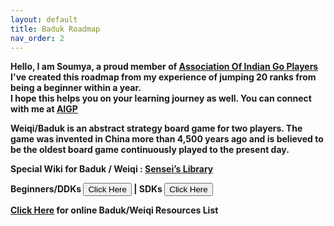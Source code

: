 ```yaml
---
layout: default
title: Baduk Roadmap
nav_order: 2
---
```


<b>Hello, I am Soumya, a proud member of <a href="https://aigp.org.in/" target="_blank"> Association Of Indian Go Players </a><br>
I've created this roadmap from my experience of jumping 20 ranks from being a beginner within a year.<br>
I hope this helps you on your learning journey as well. You can connect with me at <a href="https://aigp.org.in/" target="_blank"> AIGP </a></b>

<b>Weiqi/Baduk is an abstract strategy board game for two players. The game was invented in China more than 4,500 years ago and is believed to be the oldest board game continuously played to the present day.<br></b>

<b>Special Wiki for Baduk / Weiqi : <a href="https://senseis.xmp.net/?StartingPoints" target="_blank"> Sensei’s Library </a></b>

<b>Beginners/DDKs <b><a href='https://soumyak4.github.io/baduk/DDK'><button type="button" name="button" class="btn">Click Here</button></a> | 
SDKs <a href='https://soumyak4.github.io/baduk/SDK'><button type="button" name="button" class="btn">Click Here</button></a></b><br>

<b><a href='https://soumyak4.github.io/baduk/Resources'>Click Here</a> for online Baduk/Weiqi Resources List</b>
